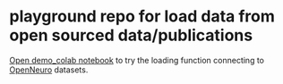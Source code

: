 # playground repo for load data from open sourced data/publications 

[Open demo_colab notebook](./demo_colab.ipynb) to try the loading function connecting to [OpenNeuro](https://docs.openneuro.org) datasets.
